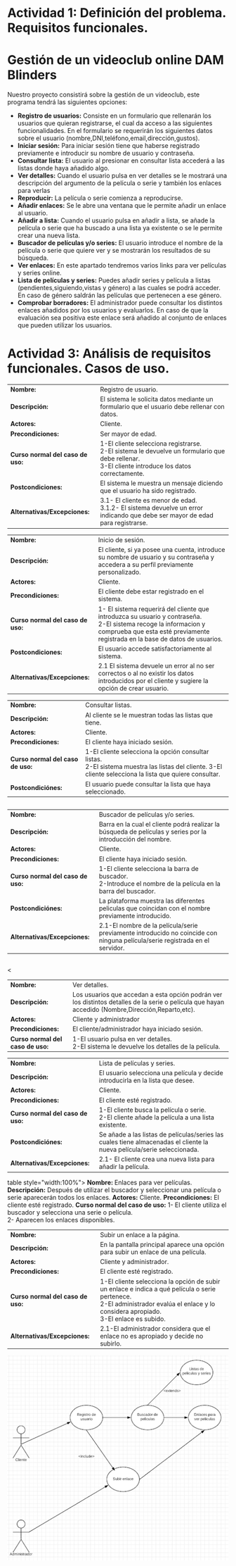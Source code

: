 # Actividad 1: Definición del problema. Requisitos funcionales.
# Gestión de un videoclub online DAM Blinders

Nuestro proyecto consistirá sobre la gestión de un videoclub, este programa tendrá las siguientes opciones:
<ul>
  <li>
    <b>Registro de usuarios:</b> Consiste en un formulario que rellenarán los usuarios que quieran registrarse,
    el cual da acceso a las siguientes funcionalidades. En el formulario se requerirán los siguientes datos sobre
    el usuario (nombre,DNI,teléfono,email,dirección,gustos).
  </li>
  <li>
    <b>Iniciar sesión:</b> Para iniciar sesión tiene que haberse registrado previamente e introducir su nombre de usuario y 
    contraseña.
  </li>
  <li>
    <b>Consultar lista:</b> El usuario al presionar en consultar lista accederá a las listas donde haya añadido algo.
  </li>
  <li>
    <b>Ver detalles:</b> Cuando el usuario pulsa en ver detalles se le mostrará una descripción del argumento de la película o
    serie y también los enlaces para verlas
  </li>
  <li>
    <b>Reproducir:</b> La película o serie comienza a reproducirse.
  </li>
  <li>
    <b>Añadir enlaces:</b> Se le abre una ventana que le permite añadir un enlace al usuario.
  </li>
  <li>
    <b>Añadir a lista:</b> Cuando el usuario pulsa en añadir a lista, se añade la película o serie que ha buscado a una lista ya
    existente o se le permite crear una nueva lista.
  </li>
  <li>
    <b>Buscador de películas y/o series:</b> El usuario introduce el nombre de la película o serie que quiere ver y se mostrarán
    los resultados de su búsqueda.
  </li>
  <li>
    <b>Ver enlaces:</b> En este apartado tendremos varios links para ver películas y series online. 
  </li>
  <li>
    <b>Lista de películas y series:</b> Puedes añadir series y película a listas (pendientes,siguiendo,vistas y género)
    a las cuales se podrá acceder. En caso de género saldrán las películas que pertenecen a ese género.
  </li>
  <li>
    <b>Comprobar borradores:</b> El administrador puede consultar los distintos enlaces añadidos por los usuarios y evaluarlos.
    En caso de que la evaluación sea positiva este enlace será añadido al conjunto de enlaces que pueden utilizar los usuarios.
  </li>
  </ul>
  
  # Actividad 3: Análisis de requisitos funcionales. Casos de uso.
 
<table style="width:100%">
  <tr>
    <td><b>Nombre: </b></td>
    <td>Registro de usuario.</td>
  </tr>
  <tr>
    <td><b>Descripción:</b></td>
    <td>El sistema le solicita datos mediante un formulario que el usuario debe rellenar con datos.</td>
    
  </tr>
  <tr>
    <td><b>Actores:</b></td>
    <td>Cliente.</td>
  </tr>
  <tr>
  <td><b>Precondiciones:</b></td>
  <td>Ser mayor de edad.</td>
  </tr>
    <tr>
  <td><b>Curso normal del caso de uso:</b></td>
  <td>1-El cliente selecciona registrarse.<br>
  2-El sistema le devuelve un formulario que debe rellenar.<br>
  3-El cliente introduce los datos correctamente.<br>
  </td>
  </tr>
  <tr>
  <td><b>Postcondiciones:</b></td>
  <td>El sistema le muestra un mensaje diciendo que el usuario ha sido registrado.<br>
  </td>
</td>
  </tr>
    <tr>
  <td><b>Alternativas/Excepciones:</b></td>
  <td>3.1- El cliente es menor de edad.<br>
  3.1.2- El sistema devuelve un error indicando que debe ser mayor de edad para registrarse.
</td>
  </tr>
</table>
<table style="width:100%">
  <tr>
    <td><b>Nombre: </b></td>
    <td>Inicio de sesión.</td>
  </tr>
  <tr>
    <td><b>Descripción:</b></td>
    <td>El cliente, si ya posee una cuenta, introduce su nombre de usuario y su contraseña y accedera a su perfil previamente   
      personalizado.</td>
    
  </tr>
  <tr>
    <td><b>Actores:</b></td>
    <td>Cliente.</td>
  </tr>
  <tr>
  <td><b>Precondiciones:</b></td>
  <td>El cliente debe estar registrado en el sistema.</td>
  </tr>
    <tr>
  <td><b>Curso normal del caso de uso:</b></td>
  <td>1- El sistema requerirá del cliente que introduzca su usuario y contraseña.<br>
  2-El sistema recoge la informacion y comprueba que esta esté previamente registrada en la base de datos de usuarios.<br>
 
  </td>
  </tr>
  <tr>
  <td><b>Postcondiciones:</b></td>
  <td>El usuario accede satisfactoriamente al sistema.<br>
  </td>
</td>
  </tr>
    <tr>
  <td><b>Alternativas/Excepciones:</b></td>
  <td>2.1 El sistema devuele un error al no ser correctos o al no existir los datos introducidos por el cliente y sugiere la opción
    de crear usuario.
 
</td>
  </tr>
</table>
<table style="width:100%">
  <tr>
    <td><b>Nombre: </b></td>
    <td>Consultar listas.</td>
  </tr>
  <tr>
    <td><b>Descripción:</b></td>
    <td>Al cliente se le muestran todas las listas que tiene.</td>
  </tr>
  <tr>
    <td><b>Actores:</b></td>
    <td>Cliente.</td>
  </tr>
  <tr>
  <td><b>Precondiciones:</b></td>
  <td>El cliente haya iniciado sesión.</td>
  </tr>
    <tr>
  <td><b>Curso normal del caso de uso:</b></td>
  <td>1-El cliente selecciona la opción consultar listas.<br> 
  2-El sistema muestra las listas del cliente. 
  3-El cliente selecciona la lista que quiere consultar.
</td>
  </tr>
    <tr>
  <td><b>Postcondiciónes:</b></td>
  <td>El usuario puede consultar la lista que haya seleccionado.</td>
  </tr>
    
  </table>

<table style="width:100%">
</table>

<table style="width:100%">
  <tr>
    <td><b>Nombre: </b></td>
    <td>Buscador de películas y/o series.</td>
  </tr>
  <tr>
    <td><b>Descripción:</b></td>
    <td>Barra en la cual el cliente podrá realizar la búsqueda de películas y series por la introducción del nombre.</td>
  </tr>
  <tr>
    <td><b>Actores:</b></td>
    <td>Cliente.</td>
  </tr>
  <tr>
  <td><b>Precondiciones:</b></td>
  <td>El cliente haya iniciado sesión.</td>
  </tr>
    <tr>
  <td><b>Curso normal del caso de uso:</b></td>
  <td>1-El cliente selecciona la barra de buscador.<br> 
  2-Introduce el nombre de la película en la barra del buscador.    
</td>
  </tr>
    <tr>
  <td><b>Postcondiciónes:</b></td>
  <td>La plataforma muestra las diferentes peliculas que coincidan con el nombre previamente introducido.</td>
  </tr>
    <tr>
  <td><b>Alternativas/Excepciones:</b></td>
  <td>2.1-El nombre de la película/serie previamente introducido no coincide con ninguna película/serie registrada en el servidor.</td>
  </tr>
  </table>
<table style="width:100%">
</table>



<
  
  <table style="width:100%">
  <tr>
    <td><b>Nombre: </b></td>
    <td>Ver detalles.</td>
  </tr>
  <tr>
    <td><b>Descripción:</b></td>
    <td>Los usuarios que accedan a esta opción podrán ver los distintos detalles de la serie o película que hayan accedido       (Nombre,Dirección,Reparto,etc).</td> 
  </tr>
  <tr>
    <td><b>Actores:</b></td>
    <td>Cliente y administrador</td>
  </tr>
  <tr>
  <td><b>Precondiciones:</b></td>
  <td>El cliente/administrador haya iniciado sesión.</td>
  </tr>
    <tr>
  <td><b>Curso normal del caso de uso:</b></td>
  <td>1-El usuario pulsa en ver detalles.<br>
      2-El sistema le devuelve los detalles de la película.</td>
  </tr>
  </table>


 

<table style="width:100%">
  <tr>
    <td><b>Nombre: </b></td>
    <td>Lista de películas y series.</td>
  </tr>
  <tr>
    <td><b>Descripción:</b></td>
    <td>El usuario selecciona una película y decide introducirla en la lista que desee.</td>
  </tr>
  <tr>
    <td><b>Actores:</b></td>
    <td>Cliente.</td>
  </tr>
  <tr>
  <td><b>Precondiciones:</b></td>
  <td>El cliente esté registrado.</td>
  </tr>
    <tr>
  <td><b>Curso normal del caso de uso:</b></td>
  <td>
    1-El cliente busca la película o serie.<br>
    2-El cliente añade la película a una lista existente.
</td>
  </tr>
  <td><b>Postcondiciónes:</b></td>
  <td>
    Se añade a las listas de películas/series las cuales tiene almacenadas el cliente la nueva película/serie seleccionada.
</td>
  </tr>
    <tr>
  <td><b>Alternativas/Excepciones:</b></td>
  <td>2.1- El cliente crea una nueva lista para añadir la película.
</td>
  </tr>
</table>
table style="width:100%">
  <tr>
    <td><b>Nombre: </b></td>
    <td>Enlaces para ver películas.</td>
  </tr>
  <tr>
    <td><b>Descripción:</b></td>
    <td>Después de utilizar el buscador y seleccionar una película o serie aparecerán todos los enlaces.</td>
  </tr>
  <tr>
    <td><b>Actores:</b></td>
    <td>Cliente.</td>
  </tr>
  <tr>
  <td><b>Precondiciones:</b></td>
  <td>El cliente esté registrado.</td>
  </tr>
    <tr>
  <td><b>Curso normal del caso de uso:</b></td>
  <td>1- El cliente utiliza el buscador y selecciona una serie o película.<br>
      2- Aparecen los enlaces disponibles.
</td>
  </tr>
  </table>

<table style="width:100%">
  <tr>
    <td><b>Nombre: </b></td>
    <td>Subir un enlace a la página.</td>
  </tr>
  <tr>
    <td><b>Descripción:</b></td>
    <td>En la pantalla principal aparece una opción para subir un enlace de una película.</td> 
  </tr>
  <tr>
    <td><b>Actores:</b></td>
    <td>Cliente y administrador.</td>
  </tr>
  <tr>
  <td><b>Precondiciones:</b></td>
  <td>El cliente esté registrado.</td>
  </tr>
    <tr>
  <td><b>Curso normal del caso de uso:</b></td>
  <td>1-El cliente selecciona la opción de subir un enlace e indica a qué película o serie pertenece.<br>
      2-El administrador evalúa el enlace y lo considera apropiado.<br>
      3-El enlace es subido.</td>
  </tr>
  <tr>
    <td><b>Alternativas/Excepciones:</b></td>
    <td>2.1-El administrador considera que el enlace no es apropiado y decide no subirlo.</td>
  </tr>
  </table>

<div align="center">
 <img src="./recursos/unnamed.png">
</div>

